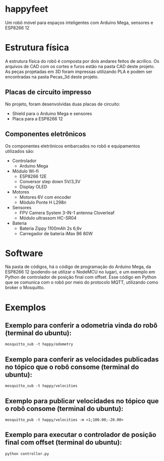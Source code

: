 # happyfeet
Um robô móvel para espaços inteligentes com Arduino Mega, sensores e ESP8266 12

# Estrutura física
A estrutura física do robô é composta por dois andares feitos de acrílico. Os arquivos de CAD com os cortes e furos estão na pasta CAD deste projeto.
As peças projetadas em 3D foram impressas utilizando PLA e podem ser encontradas na pasta Pecas_3d deste projeto.

## Placas de circuito impresso
No projeto, foram desenvolvidas duas placas de circuito:
* Shield para o Arduino Mega e sensores
* Placa para a ESP8266 12

## Componentes eletrônicos
Os componentes eletrônicos embarcados no robô e equipamentos utilizados são:
* Controlador
  * Arduino Mega
* Módulo Wi-fi
  * ESP8266 12E
  * Conversor step down 5V/3,3V
  * Display OLED
* Motores
  * Motores 6V com encoder
  * Módulo Ponte H L298n
* Sensores
  * FPV Camera System 3-IN-1 antenna Cloverleaf
  * Módulo ultrassom HC-SR04
* Bateria
  * Bateria Zippy 1100mAh 2s 6,6v
  * Carregador de bateria iMax B6 80W

# Software
Na pasta de códigos, há o código de programação do Arduino Mega, da ESP8266 12 (podendo-se utilizar o NodeMCU no lugar), e um exemplo em Python de controlador de posição final com offset. Esse código em Python que se comunica com o robô por meio do protocolo MQTT, utilizando como broker o Mosquitto.

# Exemplos
## Exemplo para conferir a odometria vinda do robô (terminal do ubuntu):
`mosquitto_sub -t happy/odometry`

## Exemplo para conferir as velocidades publicadas no tópico que o robô consome (terminal do ubuntu):
`mosquitto_sub -t happy/velocities`

## Exemplo para publicar velocidades no tópico que o robô consome (terminal do ubuntu):
`mosquitto_pub -t happy/velocities -m <1;100.00;-20.00>`

## Exemplo para executar o controlador de posição final com offset (terminal do ubuntu):
`python controller.py`
